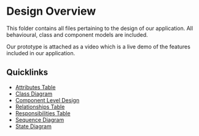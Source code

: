 # Design Overview

This folder contains all files pertaining to the design of our application. All behavioural, class and component models are included. 

Our prototype is attached as a video which is a live demo of the features included in our application. 

## Quicklinks

* [Attributes Table](https://github.com/SOFE2720/Group-40--Smartshop/blob/main/Design/attributes%20table.png)
* [Class Diagram](https://github.com/SOFE2720/Group-40--Smartshop/blob/main/Design/class%20diagram.png)
* [Component Level Design](https://github.com/SOFE2720/Group-40--Smartshop/blob/main/Design/component%20level%20design.png)
* [Relationships Table](https://github.com/SOFE2720/Group-40--Smartshop/blob/main/Design/relationships%20table.png)
* [Responsibilities Table](https://github.com/SOFE2720/Group-40--Smartshop/blob/main/Design/responsibilities%20table.png)
* [Sequence Diagram](https://github.com/SOFE2720/Group-40--Smartshop/blob/main/Design/Sequence%20Diagram.png)
* [State Diagram](https://github.com/SOFE2720/Group-40--Smartshop/blob/main/Design/State%20Diagram.png)
